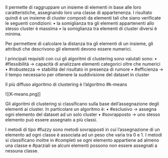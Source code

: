 Il permette di raggruppare un insieme di elementi in base alle loro caratteristiche, assegnando loro una classe di appartenenza.
l risultato quindi è un insieme di cluster composti da elementi tali che siano verificate le
seguenti condizioni: 
	• la somiglianza tra gli elementi appartenenti allo stesso cluster è massima 
	• la somiglianza tra elementi di cluster diversi è minima.

Per permettere di calcolare la distanza tra gli elementi di un insieme, gli attributi che descrivono gli elementi devono essere numerici.

I principali requisiti con cui gli algoritmi di clustering sono valutati sono:
	• #flessibilità -> capacità di analizzare elementi categorici oltre che numerici 
	• #robustezza -> stabilità del risultato in presenza di rumore
	• #efficienza -> il tempo necessario per ottenere la suddivisione del dataset in cluster
	
Il più diffuso algoritmo di clustering è l’algoritmo #k-means 

![[K-means.png]]

Gli algoritmi di clustering si classificano sulla base dell’assegnazione degli elementi ai cluster. In particolare un algoritmo è:
	• #esclusivo ->  assegna ogni elemento del dataset ad un solo cluster
	• #sovrapposto -> uno stesso elemento può essere assegnato a più classi. 

I metodi di tipo #fuzzy sono metodi sovrapposti in cui l’assegnazione di un elemento ad ogni classe è associata ad un peso che varia tra 0 e 1. 
I metodi si classificano inoltre in #completi se ogni elemento appartiene ad almeno una classe e #parziali se alcuni elementi possono non essere assegnati a nessuna classe.